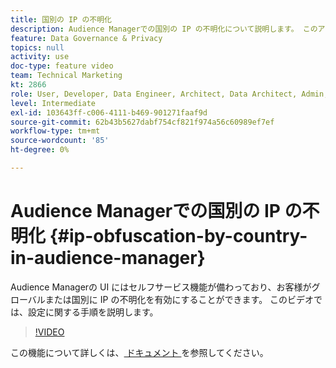 ```yaml
---
title: 国別の IP の不明化
description: Audience Managerでの国別の IP の不明化について説明します。 このアプリケーションは、UI でセルフサービス機能を提供し、顧客がグローバルまたは国別に IP の不明化を有効にできるようにします。 このビデオでは、設定に関する手順を説明します。
feature: Data Governance & Privacy
topics: null
activity: use
doc-type: feature video
team: Technical Marketing
kt: 2866
role: User, Developer, Data Engineer, Architect, Data Architect, Admin, Leader
level: Intermediate
exl-id: 103643ff-c006-4111-b469-901271faaf9d
source-git-commit: 62b43b5627dabf754cf821f974a56c60989ef7ef
workflow-type: tm+mt
source-wordcount: '85'
ht-degree: 0%

---
```


# Audience Managerでの国別の IP の不明化 {#ip-obfuscation-by-country-in-audience-manager}

Audience Managerの UI にはセルフサービス機能が備わっており、お客様がグローバルまたは国別に IP の不明化を有効にすることができます。 このビデオでは、設定に関する手順を説明します。

>[!VIDEO](https://video.tv.adobe.com/v/27218/?quality=9)

この機能について詳しくは、[ ドキュメント ](https://experiencecloud.adobe.com/resources/help/ja_JP/aam/ip-obfuscation.html) を参照してください。
